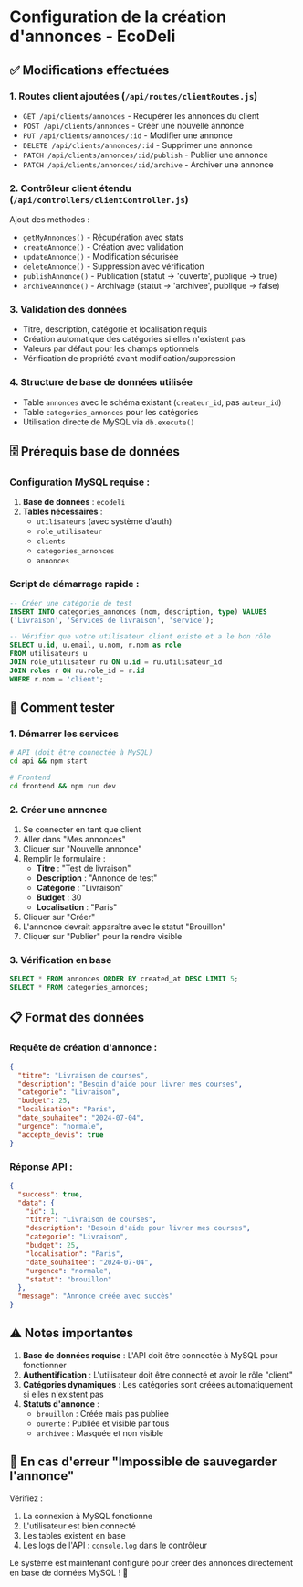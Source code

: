 # Configuration de la création d'annonces - EcoDeli

## ✅ Modifications effectuées

### 1. **Routes client ajoutées** (`/api/routes/clientRoutes.js`)
- `GET /api/clients/annonces` - Récupérer les annonces du client
- `POST /api/clients/annonces` - Créer une nouvelle annonce
- `PUT /api/clients/annonces/:id` - Modifier une annonce
- `DELETE /api/clients/annonces/:id` - Supprimer une annonce
- `PATCH /api/clients/annonces/:id/publish` - Publier une annonce
- `PATCH /api/clients/annonces/:id/archive` - Archiver une annonce

### 2. **Contrôleur client étendu** (`/api/controllers/clientController.js`)
Ajout des méthodes :
- `getMyAnnonces()` - Récupération avec stats
- `createAnnonce()` - Création avec validation
- `updateAnnonce()` - Modification sécurisée
- `deleteAnnonce()` - Suppression avec vérification
- `publishAnnonce()` - Publication (statut → 'ouverte', publique → true)
- `archiveAnnonce()` - Archivage (statut → 'archivee', publique → false)

### 3. **Validation des données**
- Titre, description, catégorie et localisation requis
- Création automatique des catégories si elles n'existent pas
- Valeurs par défaut pour les champs optionnels
- Vérification de propriété avant modification/suppression

### 4. **Structure de base de données utilisée**
- Table `annonces` avec le schéma existant (`createur_id`, pas `auteur_id`)
- Table `categories_annonces` pour les catégories
- Utilisation directe de MySQL via `db.execute()`

## 🗄️ Prérequis base de données

### Configuration MySQL requise :
1. **Base de données** : `ecodeli`
2. **Tables nécessaires** :
   - `utilisateurs` (avec système d'auth)
   - `role_utilisateur`
   - `clients`
   - `categories_annonces`
   - `annonces`

### Script de démarrage rapide :
```sql
-- Créer une catégorie de test
INSERT INTO categories_annonces (nom, description, type) VALUES 
('Livraison', 'Services de livraison', 'service');

-- Vérifier que votre utilisateur client existe et a le bon rôle
SELECT u.id, u.email, u.nom, r.nom as role 
FROM utilisateurs u
JOIN role_utilisateur ru ON u.id = ru.utilisateur_id  
JOIN roles r ON ru.role_id = r.id 
WHERE r.nom = 'client';
```

## 🚀 Comment tester

### 1. **Démarrer les services**
```bash
# API (doit être connectée à MySQL)
cd api && npm start

# Frontend  
cd frontend && npm run dev
```

### 2. **Créer une annonce**
1. Se connecter en tant que client
2. Aller dans "Mes annonces"
3. Cliquer sur "Nouvelle annonce"
4. Remplir le formulaire :
   - **Titre** : "Test de livraison"
   - **Description** : "Annonce de test"
   - **Catégorie** : "Livraison" 
   - **Budget** : 30
   - **Localisation** : "Paris"
5. Cliquer sur "Créer"
6. L'annonce devrait apparaître avec le statut "Brouillon"
7. Cliquer sur "Publier" pour la rendre visible

### 3. **Vérification en base**
```sql
SELECT * FROM annonces ORDER BY created_at DESC LIMIT 5;
SELECT * FROM categories_annonces;
```

## 📋 Format des données

### Requête de création d'annonce :
```json
{
  "titre": "Livraison de courses",
  "description": "Besoin d'aide pour livrer mes courses",
  "categorie": "Livraison",
  "budget": 25,
  "localisation": "Paris",
  "date_souhaitee": "2024-07-04",
  "urgence": "normale",
  "accepte_devis": true
}
```

### Réponse API :
```json
{
  "success": true,
  "data": {
    "id": 1,
    "titre": "Livraison de courses",
    "description": "Besoin d'aide pour livrer mes courses",
    "categorie": "Livraison",
    "budget": 25,
    "localisation": "Paris",
    "date_souhaitee": "2024-07-04",
    "urgence": "normale",
    "statut": "brouillon"
  },
  "message": "Annonce créée avec succès"
}
```

## ⚠️ Notes importantes

1. **Base de données requise** : L'API doit être connectée à MySQL pour fonctionner
2. **Authentification** : L'utilisateur doit être connecté et avoir le rôle "client"
3. **Catégories dynamiques** : Les catégories sont créées automatiquement si elles n'existent pas
4. **Statuts d'annonce** :
   - `brouillon` : Créée mais pas publiée
   - `ouverte` : Publiée et visible par tous
   - `archivee` : Masquée et non visible

## 🔧 En cas d'erreur "Impossible de sauvegarder l'annonce"

Vérifiez :
1. La connexion à MySQL fonctionne
2. L'utilisateur est bien connecté
3. Les tables existent en base
4. Les logs de l'API : `console.log` dans le contrôleur

Le système est maintenant configuré pour créer des annonces directement en base de données MySQL ! 🎉